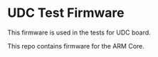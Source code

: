 # UDC Test Firmware

This firmware is used in the tests for UDC board.

This repo contains firmware for the ARM Core.

